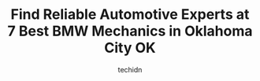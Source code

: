 ---
layout: ampstory
image: https://images.unsplash.com/photo-1610475426780-97170243d2c7?ixlib=rb-4.0.3&ixid=MnwxMjA3fDB8MHxwaG90by1wYWdlfHx8fGVufDB8fHx8&auto=format&fit=crop&w=640&h=853&q=80
author: techidn
featured: false
description: Trust your vehicles maintenance and repairs to the 7 best BMW Mechanic in Oklahoma City OK, USA. With their extensive experience, cutting-edge technology, and commitment to customer satisfa
title: Find Reliable Automotive Experts at 7 Best BMW Mechanics in Oklahoma City OK
cover:
   title: Find Reliable Automotive Experts at 7 Best BMW Mechanics in Oklahoma City OK
   subtitle: Rickpate
   background: https://images.unsplash.com/photo-1610475426780-97170243d2c7?ixlib=rb-4.0.3&ixid=MnwxMjA3fDB8MHxwaG90by1wYWdlfHx8fGVufDB8fHx8&auto=format&fit=crop&w=640&h=853&q=80

pages: 
 - layout: thirds
   top: <h1>#1 Edmond Motorwerks</h1>
   bottom: "<p>I will absolutely not take my BMW to anyone else. Customer service is beyond great. never had a communication issue truly highly recommend - )</p>"
   background: https://www.knot35.com/toplist/wp-content/uploads/2023/06/best-bmw-mechanic-1-in-oklahoma-city-ok-1685832197.jpeg
   backgroundblur: true
 - layout: thirds
   top: <h1>#2 Das Auto Garage</h1>
   bottom: "<p>13608 Railway Dr, Oklahoma City, OK 73114, United States</p>"
   background: https://www.knot35.com/toplist/wp-content/uploads/2023/06/best-bmw-mechanic-2-in-oklahoma-city-ok-1685832197.jpeg
   cta:
      link: https://www.knot35.com/toplist/find-reliable-automotive-experts-at-7-best-bmw-mechanics-in-oklahoma-city-ok/
      text: Find Reliable Automotive Experts at 7 Best BMW Mechanics in Oklahoma City OK
 - layout: thirds
   top: <h1>#3 Eddies Imports Audi & VW Repair</h1>
   bottom: "<p>3112 N Western Ave, Oklahoma City, OK 73118, United States</p>"
   background: https://www.knot35.com/toplist/wp-content/uploads/2023/06/best-bmw-mechanic-3-in-oklahoma-city-ok-1685832198.jpeg
   cta:
      link: https://www.knot35.com/toplist/find-reliable-automotive-experts-at-7-best-bmw-mechanics-in-oklahoma-city-ok/
      text: Find Reliable Automotive Experts at 7 Best BMW Mechanics in Oklahoma City OK
 - layout: thirds
   top: <h1>#4 Elite Automotive</h1>
   bottom: "<p>7317 N Classen Blvd, Oklahoma City, OK 73116, United States</p>"
   background: https://images.unsplash.com/photo-1531169509526-f8f1fdaa4a67?ixlib=rb-4.0.3&ixid=MnwxMjA3fDB8MHxwaG90by1wYWdlfHx8fGVufDB8fHx8&auto=format&fit=crop&w=640&h=853&q=80
   cta:
      link: https://www.knot35.com/toplist/find-reliable-automotive-experts-at-7-best-bmw-mechanics-in-oklahoma-city-ok/
      text: Find Reliable Automotive Experts at 7 Best BMW Mechanics in Oklahoma City OK
 - layout: thirds
   top: <h1>#5 Central Star Motors</h1>
   bottom: "<p>1109 NW 1st St, Oklahoma City, OK 73106, United States</p>"
   background: https://images.unsplash.com/photo-1632260260864-caf7fde5ec36?ixlib=rb-4.0.3&ixid=MnwxMjA3fDB8MHxwaG90by1wYWdlfHx8fGVufDB8fHx8&auto=format&fit=crop&w=640&h=853&q=80
   cta:
      link: https://www.knot35.com/toplist/find-reliable-automotive-experts-at-7-best-bmw-mechanics-in-oklahoma-city-ok/
      text: Find Reliable Automotive Experts at 7 Best BMW Mechanics in Oklahoma City OK
 - layout: thirds
   top: <h1>#6 Young Auto Service</h1>
   bottom: "<p>8001 N Classen Blvd Suite A, Oklahoma City, OK 73114, United States</p>"
   background: https://images.unsplash.com/photo-1527066579998-dbbae57f45ce?ixlib=rb-4.0.3&ixid=MnwxMjA3fDB8MHxwaG90by1wYWdlfHx8fGVufDB8fHx8&auto=format&fit=crop&w=640&h=853&q=80
   cta:
      link: https://www.knot35.com/toplist/find-reliable-automotive-experts-at-7-best-bmw-mechanics-in-oklahoma-city-ok/
      text: Find Reliable Automotive Experts at 7 Best BMW Mechanics in Oklahoma City OK
 - layout: thirds
   top: <h1>#7 Bavarian Autohaus</h1>
   bottom: "<p>5727 York Dr, Norman, OK 73069, United States</p>"
   background: https://images.unsplash.com/photo-1595364397663-fca4f075d796?ixlib=rb-4.0.3&ixid=MnwxMjA3fDB8MHxwaG90by1wYWdlfHx8fGVufDB8fHx8&auto=format&fit=crop&w=640&h=853&q=80
   cta:
      link: https://www.knot35.com/toplist/find-reliable-automotive-experts-at-7-best-bmw-mechanics-in-oklahoma-city-ok/
      text: Find Reliable Automotive Experts at 7 Best BMW Mechanics in Oklahoma City OK
 - layout: thirds
   middle: Continue reading...
   background: https://images.unsplash.com/photo-1546497974-b213c9efb599?ixlib=rb-4.0.3&ixid=MnwxMjA3fDB8MHxwaG90by1wYWdlfHx8fGVufDB8fHx8&auto=format&fit=crop&w=640&h=853&q=80
   cta:
      link: https://www.knot35.com/toplist/find-reliable-automotive-experts-at-7-best-bmw-mechanics-in-oklahoma-city-ok/
      text: Find Reliable Automotive Experts at 7 Best BMW Mechanics in Oklahoma City OK
      
---